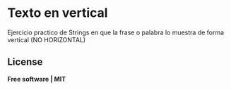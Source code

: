 # Texto en vertical

Ejercicio practico de Strings en que la frase o palabra lo muestra de forma vertical (NO HORIZONTAL)

## License

**Free software | MIT**
